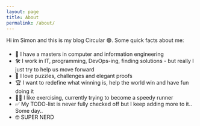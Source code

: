 ```yaml
---
layout: page
title: About
permalink: /about/
---
```


Hi im Simon and this is my blog Circular 🟢. Some quick facts about me:

-   📖 I have a masters in computer and information engineering
-   🛠️ I work in IT, programming, DevOps-ing, finding solutions - but really I just try to help us move forward
-   🧩 I love puzzles, challenges and elegant proofs
-   🏆 I want to redefine what winning is, help the world win and have fun doing it
-   🏃‍➡️ I like exercising, currently trying to become a speedy runner
-   ✅ My TODO-list is never fully checked off but I keep adding more to it.. Some day..
-   🤓 SUPER NERD
